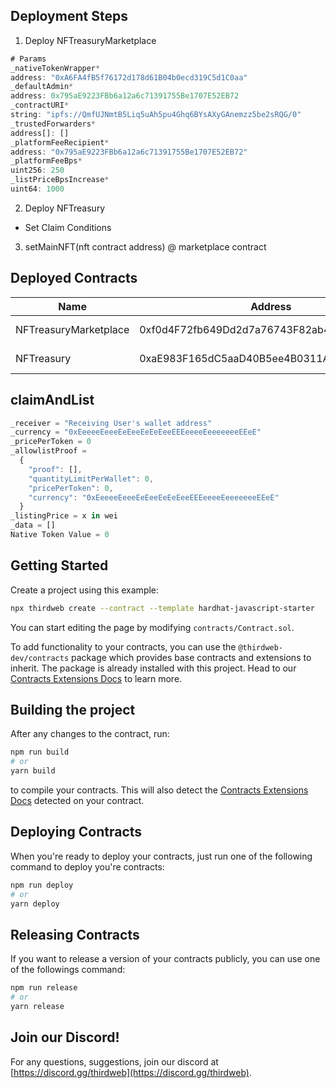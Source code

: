 ## Deployment Steps
1. Deploy NFTreasuryMarketplace
```javascript
# Params
_nativeTokenWrapper*
address: "0xA6FA4fB5f76172d178d61B04b0ecd319C5d1C0aa"
_defaultAdmin*
address: 0x795aE9223FBb6a12a6c71391755Be1707E52EB72
_contractURI*
string: "ipfs://QmfUJNmtB5Liq5uAh5pu4Ghq6BYsAXyGAnemzz5be2sRQG/0"
_trustedForwarders*
address[]: []
_platformFeeRecipient*
address: "0x795aE9223FBb6a12a6c71391755Be1707E52EB72"
_platformFeeBps*
uint256: 250
_listPriceBpsIncrease*
uint64: 1000
```
2. Deploy NFTreasury
  - Set Claim Conditions

3. setMainNFT(nft contract address) @ marketplace contract

## Deployed Contracts
| Name                  | Address                                    | Notes                |
| ----                  | -------                                    | -----                |
| NFTreasuryMarketplace | 0xf0d4F72fb649Dd2d7a76743F82ab4365B07f8305 | Marketplace (Custom) |
| NFTreasury            | 0xaE983F165dC5aaD40B5ee4B0311Ae455e139f43c | NFT (ERC721)         |


## claimAndList
```javascript
_receiver = "Receiving User's wallet address"
_currency = "0xEeeeeEeeeEeEeeEeEeEeeEEEeeeeEeeeeeeeEEeE"
_pricePerToken = 0
_allowlistProof =
  {
    "proof": [],
    "quantityLimitPerWallet": 0,
    "pricePerToken": 0,
    "currency": "0xEeeeeEeeeEeEeeEeEeEeeEEEeeeeEeeeeeeeEEeE"
  }
_listingPrice = x in wei
_data = []
Native Token Value = 0
```

## Getting Started

Create a project using this example:

```bash
npx thirdweb create --contract --template hardhat-javascript-starter
```

You can start editing the page by modifying `contracts/Contract.sol`.

To add functionality to your contracts, you can use the `@thirdweb-dev/contracts` package which provides base contracts and extensions to inherit. The package is already installed with this project. Head to our [Contracts Extensions Docs](https://portal.thirdweb.com/contractkit) to learn more.

## Building the project

After any changes to the contract, run:

```bash
npm run build
# or
yarn build
```

to compile your contracts. This will also detect the [Contracts Extensions Docs](https://portal.thirdweb.com/contractkit) detected on your contract.

## Deploying Contracts

When you're ready to deploy your contracts, just run one of the following command to deploy you're contracts:

```bash
npm run deploy
# or
yarn deploy
```

## Releasing Contracts

If you want to release a version of your contracts publicly, you can use one of the followings command:

```bash
npm run release
# or
yarn release
```

## Join our Discord!

For any questions, suggestions, join our discord at [https://discord.gg/thirdweb](https://discord.gg/thirdweb).
